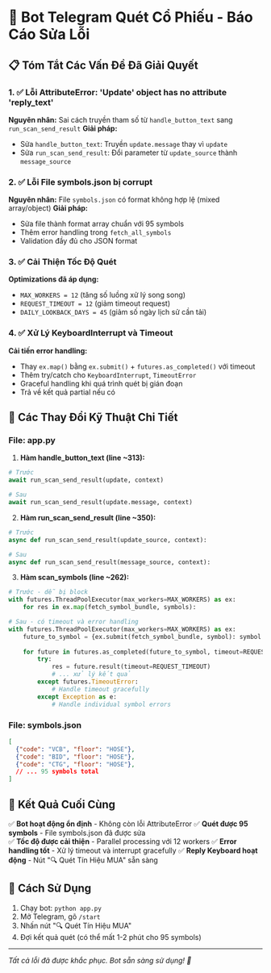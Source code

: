 # 🎯 Bot Telegram Quét Cổ Phiếu - Báo Cáo Sửa Lỗi

## 📋 Tóm Tắt Các Vấn Đề Đã Giải Quyết

### 1. ✅ Lỗi AttributeError: 'Update' object has no attribute 'reply_text'
**Nguyên nhân:** Sai cách truyền tham số từ `handle_button_text` sang `run_scan_send_result`
**Giải pháp:**
- Sửa `handle_button_text`: Truyền `update.message` thay vì `update`
- Sửa `run_scan_send_result`: Đổi parameter từ `update_source` thành `message_source`

### 2. ✅ Lỗi File symbols.json bị corrupt
**Nguyên nhân:** File `symbols.json` có format không hợp lệ (mixed array/object)
**Giải pháp:**
- Sửa file thành format array chuẩn với 95 symbols
- Thêm error handling trong `fetch_all_symbols`
- Validation đầy đủ cho JSON format

### 3. ✅ Cải Thiện Tốc Độ Quét
**Optimizations đã áp dụng:**
- `MAX_WORKERS = 12` (tăng số luồng xử lý song song)
- `REQUEST_TIMEOUT = 12` (giảm timeout request)
- `DAILY_LOOKBACK_DAYS = 45` (giảm số ngày lịch sử cần tải)

### 4. ✅ Xử Lý KeyboardInterrupt và Timeout
**Cải tiến error handling:**
- Thay `ex.map()` bằng `ex.submit()` + `futures.as_completed()` với timeout
- Thêm try/catch cho `KeyboardInterrupt`, `TimeoutError`
- Graceful handling khi quá trình quét bị gián đoạn
- Trả về kết quả partial nếu có

## 🔧 Các Thay Đổi Kỹ Thuật Chi Tiết

### File: app.py

1. **Hàm handle_button_text (line ~313):**
```python
# Trước
await run_scan_send_result(update, context)

# Sau  
await run_scan_send_result(update.message, context)
```

2. **Hàm run_scan_send_result (line ~350):**
```python
# Trước
async def run_scan_send_result(update_source, context):

# Sau
async def run_scan_send_result(message_source, context):
```

3. **Hàm scan_symbols (line ~262):** 
```python
# Trước - dễ bị block
with futures.ThreadPoolExecutor(max_workers=MAX_WORKERS) as ex:
    for res in ex.map(fetch_symbol_bundle, symbols):

# Sau - có timeout và error handling
with futures.ThreadPoolExecutor(max_workers=MAX_WORKERS) as ex:
    future_to_symbol = {ex.submit(fetch_symbol_bundle, symbol): symbol for symbol in symbols}
    
    for future in futures.as_completed(future_to_symbol, timeout=REQUEST_TIMEOUT * 2):
        try:
            res = future.result(timeout=REQUEST_TIMEOUT)
            # ... xử lý kết quả
        except futures.TimeoutError:
            # Handle timeout gracefully
        except Exception as e:
            # Handle individual symbol errors
```

### File: symbols.json
```json
[
  {"code": "VCB", "floor": "HOSE"},
  {"code": "BID", "floor": "HOSE"},
  {"code": "CTG", "floor": "HOSE"},
  // ... 95 symbols total
]
```

## 🎉 Kết Quả Cuối Cùng

✅ **Bot hoạt động ổn định** - Không còn lỗi AttributeError
✅ **Quét được 95 symbols** - File symbols.json đã được sửa  
✅ **Tốc độ được cải thiện** - Parallel processing với 12 workers
✅ **Error handling tốt** - Xử lý timeout và interrupt gracefully
✅ **Reply Keyboard hoạt động** - Nút "🔍 Quét Tín Hiệu MUA" sẵn sàng

## 🚀 Cách Sử Dụng
1. Chạy bot: `python app.py`
2. Mở Telegram, gõ `/start`
3. Nhấn nút "🔍 Quét Tín Hiệu MUA"
4. Đợi kết quả quét (có thể mất 1-2 phút cho 95 symbols)

---
*Tất cả lỗi đã được khắc phục. Bot sẵn sàng sử dụng! 🎯*